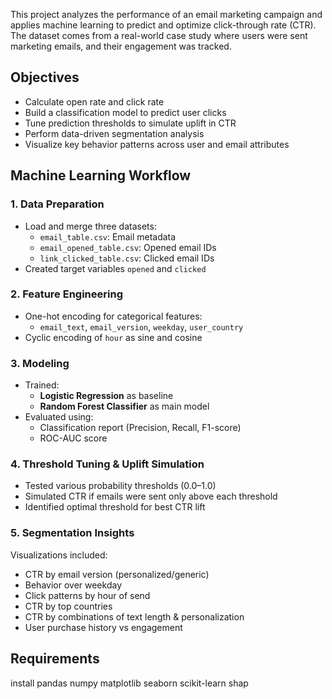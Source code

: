 This project analyzes the performance of an email marketing campaign and applies machine learning to predict and optimize click-through rate (CTR). The dataset comes from a real-world case study where users were sent marketing emails, and their engagement was tracked.

## Objectives

- Calculate open rate and click rate
- Build a classification model to predict user clicks
- Tune prediction thresholds to simulate uplift in CTR
- Perform data-driven segmentation analysis
- Visualize key behavior patterns across user and email attributes

## Machine Learning Workflow

### 1. **Data Preparation**
- Load and merge three datasets:
  - `email_table.csv`: Email metadata
  - `email_opened_table.csv`: Opened email IDs
  - `link_clicked_table.csv`: Clicked email IDs
- Created target variables `opened` and `clicked`

### 2. **Feature Engineering**
- One-hot encoding for categorical features:
  - `email_text`, `email_version`, `weekday`, `user_country`
- Cyclic encoding of `hour` as sine and cosine

### 3. **Modeling**
- Trained:
  - **Logistic Regression** as baseline
  - **Random Forest Classifier** as main model
- Evaluated using:
  - Classification report (Precision, Recall, F1-score)
  - ROC-AUC score

### 4. **Threshold Tuning & Uplift Simulation**
- Tested various probability thresholds (0.0–1.0)
- Simulated CTR if emails were sent only above each threshold
- Identified optimal threshold for best CTR lift

### 5. **Segmentation Insights**
Visualizations included:
-  CTR by email version (personalized/generic)
-  Behavior over weekday
-  Click patterns by hour of send
-  CTR by top countries
-  CTR by combinations of text length & personalization
-  User purchase history vs engagement


##  Requirements
install pandas numpy matplotlib seaborn scikit-learn shap

